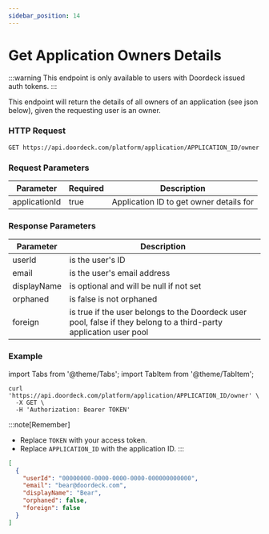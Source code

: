 ```yaml
---
sidebar_position: 14
---
```


# Get Application Owners Details

:::warning
This endpoint is only available to users with Doordeck issued auth tokens.
:::

This endpoint will return the details of all owners of an application (see json below), given the requesting user is an owner.

### HTTP Request

`GET https://api.doordeck.com/platform/application/APPLICATION_ID/owner`

### Request Parameters

| Parameter     | Required | Description                             |
| ------------- | -------- | --------------------------------------- |
| applicationId | true     | Application ID to get owner details for |

### Response Parameters

| Parameter   | Description                                                                                                        |
|-------------|--------------------------------------------------------------------------------------------------------------------|
| userId      | is the user's ID                                                                                                   |
| email       | is the user's email address                                                                                        |
| displayName | is optional and will be null if not set                                                                            |
| orphaned    | is false is not orphaned                                                                                           |
| foreign     | is true if the user belongs to the Doordeck user pool, false if they belong to a third-party application user pool |

### Example

import Tabs from '@theme/Tabs';
import TabItem from '@theme/TabItem';

<Tabs>
<TabItem value="request" label="Request">

```shell showLineNumbers title="CURL"
curl 'https://api.doordeck.com/platform/application/APPLICATION_ID/owner' \
  -X GET \
  -H 'Authorization: Bearer TOKEN'
```

:::note[Remember]
* Replace `TOKEN` with your access token.
* Replace `APPLICATION_ID` with the application ID.
:::

</TabItem>
<TabItem value="response" label="Response">

```json showLineNumbers title="JSON"
[
  {
    "userId": "00000000-0000-0000-0000-000000000000",
    "email": "bear@doordeck.com",
    "displayName": "Bear",
    "orphaned": false,
    "foreign": false
  }
]
```

</TabItem>
</Tabs>

